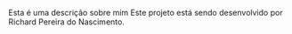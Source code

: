 Esta é uma descrição sobre mim
Este projeto está sendo desenvolvido por Richard Pereira do Nascimento.
